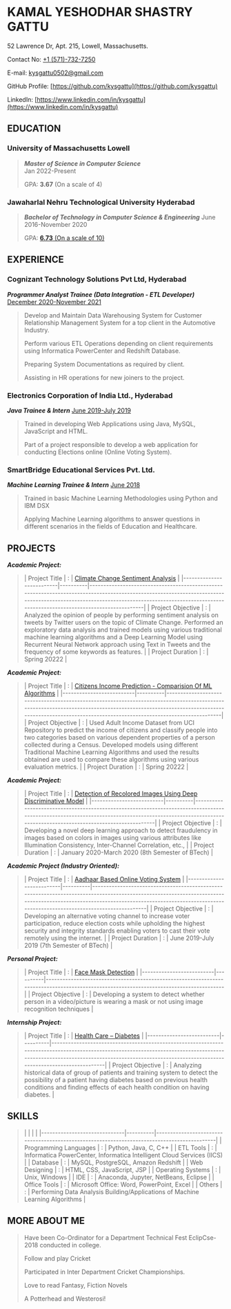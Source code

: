 # KAMAL YESHODHAR SHASTRY GATTU

52 Lawrence Dr, Apt. 215, Lowell, Massachusetts.

Contact No: [+1 (571)-732-7250](tel://+1%20(571)-732-7250/) 

E-mail: [kysgattu0502@gmail.com](mailto:kysgattu0502@gmail.com)

GitHub Profile: [https://github.com/kysgattu](https://github.com/kysgattu)

LinkedIn: [https://www.linkedin.com/in/kysgattu](https://www.linkedin.com/in/kysgattu)

## EDUCATION

### University of Massachusetts Lowell
>**_Master of Science in Computer Science_**  
>Jan 2022-Present
>
>GPA: **3.67** (On a scale of 4)

### Jawaharlal Nehru Technological University Hyderabad
>**_Bachelor of Technology in Computer Science &amp; Engineering_** 
>June 2016-November 2020
>
>GPA: [**6.73** (On a scale of 10)](https://github.com/kysgattu/Kamal-Yeshodhar-Shastry/blob/b7bb41d4b26a0b12d8f3fab623185f073d52af90/Files/BTech.pdf)

## EXPERIENCE

### Cognizant Technology Solutions Pvt Ltd, Hyderabad

**_Programmer Analyst Trainee (Data Integration - ETL Developer)_** 
[December 2020-November 2021](https://github.com/kysgattu/Kamal-Yeshodhar-Shastry/blob/b7bb41d4b26a0b12d8f3fab623185f073d52af90/Files/CTS%20Relieving%20Letter.pdf)

>Develop and Maintain Data Warehousing System for Customer Relationship Management System for a top client in the Automotive Industry.
>
>Perform various ETL Operations depending on client requirements using Informatica PowerCenter and Redshift Database.
>
>Preparing System Documentations as required by client.
>
>Assisting in HR operations for new joiners to the project.

### Electronics Corporation of India Ltd., Hyderabad

**_Java Trainee &amp; Intern_** 
[June 2019-July 2019](https://github.com/kysgattu/Kamal-Yeshodhar-Shastry/blob/b7bb41d4b26a0b12d8f3fab623185f073d52af90/Files/Internship-ECIL.pdf)

>Trained in developing Web Applications using Java, MySQL, JavaScript and HTML.
>
>Part of a project responsible to develop a web application for conducting Elections online (Online Voting System).

### SmartBridge Educational Services Pvt. Ltd.

**_Machine Learning Trainee &amp; Intern_** 
[June 2018](https://github.com/kysgattu/Kamal-Yeshodhar-Shastry/blob/b7bb41d4b26a0b12d8f3fab623185f073d52af90/Files/Internship-Smartbridge.pdf)

>Trained in basic Machine Learning Methodologies using Python and IBM DSX
>
>Applying Machine Learning algorithms to answer questions in different scenarios in the fields of Education and Healthcare.

## PROJECTS

**_Academic Project:_**

>|     Project Title        |     :    |     [Climate Change Sentiment Analysis](https://github.com/kysgattu/Climate-Change-Twitter-Sentiment-Analysis)                                                                                                                                                                                                    |
|--------------------------|----------|-------------------------------------------------------------------------------------------------------------------------------------------------------------------------------------------------------------------------------------------|
|     Project Objective    |     :    |     Analyzed the opinion of people by performing sentiment analysis on tweets by Twitter users on the topic of Climate Change. Performed an exploratory data analysis and trained models using various traditional machine learning algorithms and a Deep Learning Model using Recurrent Neural Network approach using Text in Tweets and the frequency of some keywords as features.    |
|     Project Duration     |     :    |     Spring 20222                                                                                                                                                                                           |


**_Academic Project:_**

>|     Project Title        |     :    |     [Citizens Income Prediction - Comparision Of ML Algorithms](https://github.com/kysgattu/Citizens-Income-Prediction_Comparision-Of-ML-Algorithms)                                                                                                                                                                                                    |
|--------------------------|----------|-------------------------------------------------------------------------------------------------------------------------------------------------------------------------------------------------------------------------------------------|
|     Project Objective    |     :    |     Used Adult Income Dataset from UCI Repository to predict the income of citizens and classify people into two categories based on various dependent properties of a person collected during a Census. Developed models using different Traditional Machine Learning Algorithms and used the results obtained are used to compare these algorithms using various evaluation metrics.    |
|     Project Duration     |     :    |     Spring 20222                                                                                                                                                                                           |





**_Academic Project:_**

>|     Project Title        |     :    |     [Detection of Recolored Images Using Deep   Discriminative Model](https://github.com/kysgattu/Recolored-Image-Detection)                                                                                                                                     |
|--------------------------|----------|---------------------------------------------------------------------------------------------------------------------------------------------------------------------------------------------------------|
|     Project Objective    |     :    |     Developing a novel deep learning approach to detect fraudulency in images   based on colors in images using various attributes like Illumination Consistency,   Inter-Channel Correlation, etc., |
|     Project Duration     |     :    |     January 2020-March 2020 (8th Semester of BTech)                                                                                                                                                     |



**_Academic Project (Industry Oriented):_**

>|     Project Title        |     :    |     [Aadhaar Based Online Voting System](https://github.com/kysgattu/Online-Voting-System)                                                                                                                                                                                                    |
|--------------------------|----------|-------------------------------------------------------------------------------------------------------------------------------------------------------------------------------------------------------------------------------------------|
|     Project Objective    |     :    |     Developing an alternative voting channel to   increase voter participation, reduce election costs while upholding the   highest security and integrity standards enabling voters to cast their vote   remotely using the internet.    |
|     Project Duration     |     :    |     June 2019-July 2019 (7th Semester of BTech)                                                                                                                                                                                           |


**_Personal Project:_**

>|     Project Title        |     :    |     [Face Mask Detection](https://github.com/kysgattu/Face-Mask-Detection)                                                                                                                |
|--------------------------|----------|----------------------------------------------------------------------------------------------------------------------------------------|
|     Project Objective    |     :    |     Developing a system to   detect whether person in a video/picture is wearing a mask or not using image   recognition techniques    |



**_Internship Project:_**

>|     Project Title        |     :    |     [Health Care – Diabetes](https://github.com/kysgattu/Health-Care-Diabetes)                                                                                                                                                                                                                |
|--------------------------|----------|-------------------------------------------------------------------------------------------------------------------------------------------------------------------------------------------------------------------------------------------|
|     Project Objective    |     :    |     Analyzing historical data of group of patients and training system to   detect the possibility of a patient having diabetes based on previous health   conditions and finding effects of each health condition on having diabetes.    |


## SKILLS


>|                              |          |                                                                                             |
|------------------------------|----------|---------------------------------------------------------------------------------------------|
|     Programming Languages    |     :    |     Python, Java, C, C++                                                                    |
|     ETL Tools                |     :    |     Informatica PowerCenter,     Informatica   Intelligent Cloud Services (IICS)            |
|     Database                 |     :    |     MySQL, PostgreSQL, Amazon Redshift                                                      |
|     Web Designing            |     :    |     HTML, CSS, JavaScript, JSP                                                              |
|     Operating Systems        |     :    |     Unix, Windows                                                                           |
|     IDE                      |     :    |     Anaconda, Jupyter, NetBeans, Eclipse                                                    |
|     Office Tools             |     :    |     Microsoft Office:     Word, PowerPoint, Excel                                           |
|     Others                   |     :    |     Performing Data Analysis      Building/Applications of Machine Learning   Algorithms    |




## MORE ABOUT ME 

> Have been Co-Ordinator for a Department Technical Fest EclipCse-2018 conducted in college.
>
>Follow and play Cricket
>
> Participated in Inter Department Cricket Championships.
>
> Love to read Fantasy, Fiction Novels
>
>A Potterhead and Westerosi!


